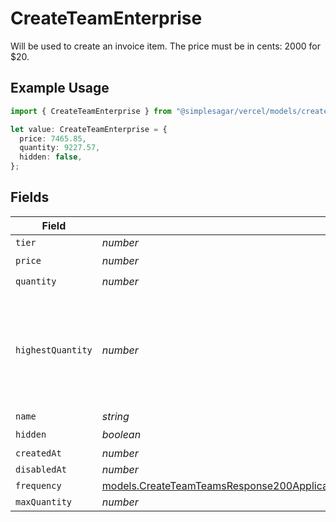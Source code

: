 # CreateTeamEnterprise

Will be used to create an invoice item. The price must be in cents: 2000 for $20.

## Example Usage

```typescript
import { CreateTeamEnterprise } from "@simplesagar/vercel/models/createteamop.js";

let value: CreateTeamEnterprise = {
  price: 7465.85,
  quantity: 9227.57,
  hidden: false,
};
```

## Fields

| Field                                                                                                                                                                                                          | Type                                                                                                                                                                                                           | Required                                                                                                                                                                                                       | Description                                                                                                                                                                                                    |
| -------------------------------------------------------------------------------------------------------------------------------------------------------------------------------------------------------------- | -------------------------------------------------------------------------------------------------------------------------------------------------------------------------------------------------------------- | -------------------------------------------------------------------------------------------------------------------------------------------------------------------------------------------------------------- | -------------------------------------------------------------------------------------------------------------------------------------------------------------------------------------------------------------- |
| `tier`                                                                                                                                                                                                         | *number*                                                                                                                                                                                                       | :heavy_minus_sign:                                                                                                                                                                                             | N/A                                                                                                                                                                                                            |
| `price`                                                                                                                                                                                                        | *number*                                                                                                                                                                                                       | :heavy_check_mark:                                                                                                                                                                                             | N/A                                                                                                                                                                                                            |
| `quantity`                                                                                                                                                                                                     | *number*                                                                                                                                                                                                       | :heavy_check_mark:                                                                                                                                                                                             | N/A                                                                                                                                                                                                            |
| `highestQuantity`                                                                                                                                                                                              | *number*                                                                                                                                                                                                       | :heavy_minus_sign:                                                                                                                                                                                             | The highest quantity in the current period. Used to render the correct enable/disable UI for add-ons.                                                                                                          |
| `name`                                                                                                                                                                                                         | *string*                                                                                                                                                                                                       | :heavy_minus_sign:                                                                                                                                                                                             | N/A                                                                                                                                                                                                            |
| `hidden`                                                                                                                                                                                                       | *boolean*                                                                                                                                                                                                      | :heavy_check_mark:                                                                                                                                                                                             | N/A                                                                                                                                                                                                            |
| `createdAt`                                                                                                                                                                                                    | *number*                                                                                                                                                                                                       | :heavy_minus_sign:                                                                                                                                                                                             | N/A                                                                                                                                                                                                            |
| `disabledAt`                                                                                                                                                                                                   | *number*                                                                                                                                                                                                       | :heavy_minus_sign:                                                                                                                                                                                             | N/A                                                                                                                                                                                                            |
| `frequency`                                                                                                                                                                                                    | [models.CreateTeamTeamsResponse200ApplicationJSONResponseBodyBillingInvoiceItemsEnterpriseFrequency](../models/createteamteamsresponse200applicationjsonresponsebodybillinginvoiceitemsenterprisefrequency.md) | :heavy_minus_sign:                                                                                                                                                                                             | N/A                                                                                                                                                                                                            |
| `maxQuantity`                                                                                                                                                                                                  | *number*                                                                                                                                                                                                       | :heavy_minus_sign:                                                                                                                                                                                             | N/A                                                                                                                                                                                                            |